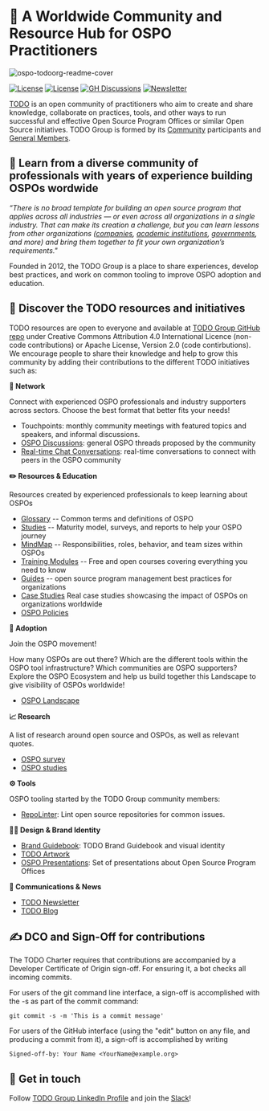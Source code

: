# 👋 A Worldwide Community and Resource Hub for OSPO Practitioners

![ospo-todoorg-readme-cover](https://user-images.githubusercontent.com/43671777/180250962-3a0dad60-646c-42e4-9774-ff124c4ec073.png)

[![License](https://img.shields.io/badge/License-CC_BY_4.0-lightgrey.svg)](https://creativecommons.org/licenses/by/4.0/)
[![License](https://img.shields.io/badge/License-Apache_2.0-blue.svg)](https://opensource.org/licenses/Apache-2.0)
[![GH Discussions](https://img.shields.io/badge/OSPO-Discussions-green)](https://github.com/todogroup/ospology/discussions)
[![Newsletter](https://img.shields.io/badge/OSPO-Newsletter-%2300FFFF)](https://www.getrevue.co/profile/osponews)


[TODO](https://todogroup.org/#) is an open community of practitioners who aim to create and share knowledge, collaborate on practices, tools, and other ways to run successful and effective Open Source Program Offices or similar Open Source initiatives. TODO Group is formed by its [Community](https://todogroup.org/community) participants and [General Members](https://todogroup.org/members).

## 🚀 Learn from a diverse community of professionals with years of experience building OSPOs wordwide



*“There is no broad template for building an open source program that applies across all industries — or even across all organizations in a single industry. That can make its creation a challenge, but you can learn lessons from other organizations ([companies](https://todogroup.org/faq/#should-i-join), [academic institutions](https://todogroup.org/faq/#as-a-university-or-academic-institution-can-i-join-the-todo-group), [governments](https://todogroup.org/faq/#as-a-government-institution-can-i-join-the-todo-group), and more) and bring them together to fit your own organization’s requirements."*


Founded in 2012, the TODO Group is a place to share experiences, develop best practices, and work on common tooling to improve OSPO adoption and education.



## 📝 Discover the TODO resources and initiatives


TODO resources are open to everyone and available at [TODO Group GitHub repo](https://github.com/todogroup) under Creative Commons Attribution 4.0 International Licence (non-code contributions) or Apache License, Version 2.0 (code contirbutions). We encourage people to share their knowledge and help to grow this community by adding their contributions to the different TODO initiatives such as:


**💬 Network**

Connect with experienced OSPO professionals and industry supporters across sectors. Choose the best format that better fits your needs!

* Touchpoints: monthly community meetings with featured topics and speakers, and informal discussions.
* [OSPO Discussions](https://github.com/todogroup/ospology/discussions): general OSPO threads proposed by the community
* [Real-time Chat Conversations](https://slack.todogroup.org/): real-time conversations to connect with peers in the OSPO community

**✏️ Resources & Education**

Resources created by experienced professionals to keep learning about OSPOs

* [Glossary](https://todogroup.org/resources/glossary/) -- Common terms and definitions of OSPO
* [Studies](https://todogroup.org/resources/studies/) -- Maturity model, surveys, and reports to help your OSPO journey
* [MindMap](https://todogroup.org/resources/mindmap/) -- Responsibilities, roles, behavior, and team sizes within OSPOs
* [Training Modules](https://todogroup.org/resources/training/) -- Free and open courses covering everything you need to know
* [Guides](https://todogroup.org/resources/guides/) -- open source program management best practices for organizations
* [Case Studies](https://todogroup.org/resources/case-studies/) Real case studies showcasing the impact of OSPOs on organizations worldwide
* [OSPO Policies](https://github.com/todogroup/policies)


**🔭 Adoption**

Join the OSPO movement!

How many OSPOs are out there? Which are the different tools within the OSPO tool infrastructure? Which communities are OSPO supporters? Explore the OSPO Ecosystem and help us build together this Landscape to give visibility of OSPOs worldwide!

* [OSPO Landscape](https://github.com/todogroup/ospolandscape)

**📈 Research**

A list of research around open source and OSPOs, as well as relevant quotes.

* [OSPO survey](https://github.com/todogroup/osposurvey)
* [OSPO studies](https://github.com/todogroup/opensource-research)


**⚙️ Tools**

OSPO tooling started by the TODO Group community members:

* [RepoLinter](https://github.com/todogroup/repolinter): Lint open source repositories for common issues.

**🧑‍🎨 Design & Brand Identity**

* [Brand Guidebook](https://todogroup.org/resources/guidebook/): TODO Brand Guidebook and visual identity
* [TODO Artwork](https://github.com/todogroup/artwork)
* [OSPO Presentations](https://github.com/todogroup/presentations): Set of presentations about Open Source Program Offices

**📢 Communications & News**

* [TODO Newsletter](https://github.com/todogroup/ospology/tree/main/newsletter)
* [TODO Blog](https://github.com/todogroup/todogroup.org/tree/main/content/en/blog)
  

## ✍️ DCO and Sign-Off for contributions

The TODO Charter requires that contributions are accompanied by a Developer Certificate of Origin sign-off. For ensuring it, a bot checks all incoming commits.

For users of the git command line interface, a sign-off is accomplished with the -s as part of the commit command:

`git commit -s -m 'This is a commit message'`

For users of the GitHub interface (using the "edit" button on any file, and producing a commit from it), a sign-off is accomplished by writing

`Signed-off-by: Your Name <YourName@example.org>`


## 👋 Get in touch

Follow [TODO Group LinkedIn Profile](https://www.linkedin.com/company/todo-group/) and join the [Slack](https://join.slack.com/t/thetodogroup/shared_invite/zt-2w71kclgx-JOUB4LTXIuVEKehkJk7V0w)!
